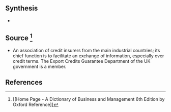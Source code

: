 ## Synthesis
- 
## Source [^1]
- An association of credit insurers from the main industrial countries; its chief function is to facilitate an exchange of information, especially over credit terms. The Export Credits Guarantee Department of the UK government is a member.
## References

[^1]: [[Home Page - A Dictionary of Business and Management 6th Edition by Oxford Reference]]